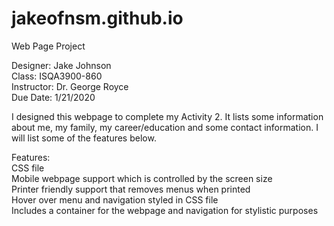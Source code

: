 # jakeofnsm.github.io
Web Page Project  
  
Designer: Jake Johnson  
Class: ISQA3900-860  
Instructor: Dr. George Royce  
Due Date: 1/21/2020  
  
I designed this webpage to complete my Activity 2. It lists some information about me, my family, my career/education and some contact information. I will list some of the features below.  
  
Features:  
CSS file  
Mobile webpage support which is controlled by the screen size  
Printer friendly support that removes menus when printed  
Hover over menu and navigation styled in CSS file  
Includes a container for the webpage and navigation for stylistic purposes
